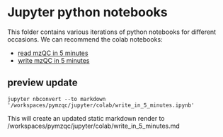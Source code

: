 # Jupyter python notebooks

This folder contains various iterations of python notebooks for different occasions.
We can recommend the colab notebooks:
* [read mzQC in 5 minutes](colab/read_in_5_minutes.md)
* [write mzQC in 5 minutes](colab/write_in_5_minutes.md)

## preview update 
```
jupyter nbconvert --to markdown '/workspaces/pymzqc/jupyter/colab/write_in_5_minutes.ipynb'
```
This will create an updated static markdown render to /workspaces/pymzqc/jupyter/colab/write_in_5_minutes.md
